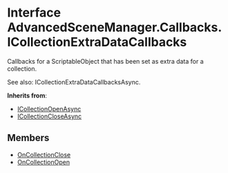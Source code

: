 <a id="Callbacks.ICollectionExtraDataCallbacks"></a>
# Interface AdvancedSceneManager.Callbacks.ICollectionExtraDataCallbacks






Callbacks for a ScriptableObject that has been set as extra data for a collection.

See also: ICollectionExtraDataCallbacksAsync.

**Inherits from**:

* [ICollectionOpenAsync](Callbacks.ICollectionOpenAsync.md#Callbacks.ICollectionOpenAsync)
* [ICollectionCloseAsync](Callbacks.ICollectionCloseAsync.md#Callbacks.ICollectionCloseAsync)

## Members

* [OnCollectionClose](Callbacks.ICollectionCloseAsync.md#Callbacks.ICollectionCloseAsync_1a6d6d3f044e2e9da24c8384a4ab047ff2)
* [OnCollectionOpen](Callbacks.ICollectionOpenAsync.md#Callbacks.ICollectionOpenAsync_1a0ba2b69765f2313c6507d69841d56ed4)


[static]: https://img.shields.io/badge/-static-lightgrey (static)



